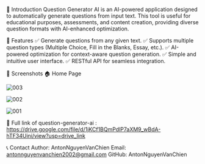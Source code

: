 📌 Introduction
Question Generator AI is an AI-powered application designed to automatically generate questions from input text. This tool is useful for educational purposes, assessments, and content creation, providing diverse question formats with AI-enhanced optimization.

🎯 Features
✅ Generate questions from any given text.
✅ Supports multiple question types (Multiple Choice, Fill in the Blanks, Essay, etc.).
✅ AI-powered optimization for context-aware question generation.
✅ Simple and intuitive user interface.
✅ RESTful API for seamless integration.

📸 Screenshots
🏠 Home Page

![003](https://github.com/user-attachments/assets/dd6544e5-6e27-4601-9788-0fabed9be480)

![002](https://github.com/user-attachments/assets/5d18aef6-3a9a-4b23-a887-a3fd5050e12e)

![001](https://github.com/user-attachments/assets/8b694914-6d9b-4148-a1b5-ecbe8c71322b)

📜 Full link of question-generator-ai : https://drive.google.com/file/d/1jKCf1BQmPdlP7aXM9_wBdA-hTF34Uini/view?usp=drive_link

📞 Contact
Author: AntonNguyenVanChien
Email: antonnguyenvanchien2002@gmail.com
GitHub: AntonNguyenVanChien
